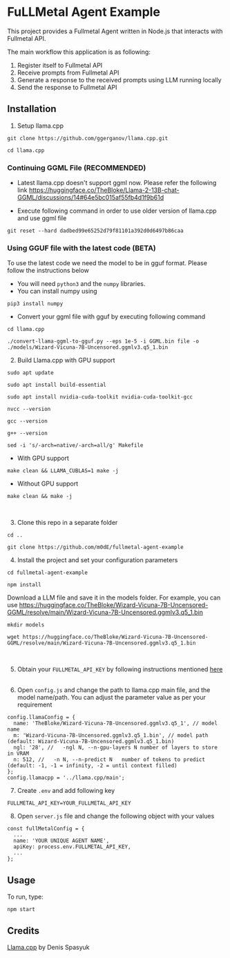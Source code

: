 # FuLLMetal Agent Example

This project provides a Fullmetal Agent written in Node.js that interacts with Fullmetal API.

The main workflow this application is as following:
1. Register itself to Fullmetal API
2. Receive prompts from Fullmetal API
3. Generate a response to the received prompts using LLM running locally
4. Send the response to Fullmetal API

## Installation

1. Setup llama.cpp
```
git clone https://github.com/ggerganov/llama.cpp.git

cd llama.cpp
```

### Continuing GGML File (RECOMMENDED)
- Latest llama.cpp doesn't support ggml now. Please refer the following link
https://huggingface.co/TheBloke/Llama-2-13B-chat-GGML/discussions/14#64e5bc015af55fb4d1f9b61d

- Execute following command in order to use older version of llama.cpp and use ggml file
```
git reset --hard dadbed99e65252d79f81101a392d0d6497b86caa
```

### Using GGUF file with the latest code (BETA)
To  use the latest code we need the model to be in gguf format. Please follow the instructions below 

- You will need ```python3``` and the ```numpy``` libraries. 
- You can install numpy using 
```
pip3 install numpy    
```
- Convert your ggml file with gguf by executing following command
```
cd llama.cpp    

./convert-llama-ggml-to-gguf.py --eps 1e-5 -i GGML.bin file -o ./models/Wizard-Vicuna-7B-Uncensored.ggmlv3.q5_1.bin   
```

2. Build Llama.cpp with GPU support

```
sudo apt update

sudo apt install build-essential

sudo apt install nvidia-cuda-toolkit nvidia-cuda-toolkit-gcc

nvcc --version

gcc --version

g++ --version

sed -i 's/-arch=native/-arch=all/g' Makefile

```

- With GPU support
```
make clean && LLAMA_CUBLAS=1 make -j
```

- Without GPU support
```
make clean && make -j
```

<br />

3. Clone this repo in a separate folder
```
cd ..

git clone https://github.com/m0dE/fullmetal-agent-example
```

4. Install the project and set your configuration parameters

```
cd fullmetal-agent-example

npm install
```

Download a LLM file and save it in the models folder. 
For example, you can use https://huggingface.co/TheBloke/Wizard-Vicuna-7B-Uncensored-GGML/resolve/main/Wizard-Vicuna-7B-Uncensored.ggmlv3.q5_1.bin

```
mkdir models

wget https://huggingface.co/TheBloke/Wizard-Vicuna-7B-Uncensored-GGML/resolve/main/Wizard-Vicuna-7B-Uncensored.ggmlv3.q5_1.bin
```
<br />

5. Obtain your ```FULLMETAL_API_KEY``` by following instructions mentioned [here](https://fullmetal.gitbook.io/docs/how-to-obtain-api-key)
<br /><br />

6. Open ```config.js``` and change the path to llama.cpp main file, and the model name/path. You can adjust the parameter value as per your requirement

```
config.llamaConfig = {
  name: 'TheBloke/Wizard-Vicuna-7B-Uncensored.ggmlv3.q5_1', // model name
  m: 'Wizard-Vicuna-7B-Uncensored.ggmlv3.q5_1.bin', // model path (default: Wizard-Vicuna-7B-Uncensored.ggmlv3.q5_1.bin)
  ngl: '28', //   -ngl N, --n-gpu-layers N number of layers to store in VRAM
  n: 512, //   -n N, --n-predict N   number of tokens to predict (default: -1, -1 = infinity, -2 = until context filled)
};
config.llamacpp = '../llama.cpp/main';
```

7. Create ```.env``` and add following key
```
FULLMETAL_API_KEY=YOUR_FULLMETAL_API_KEY
```

8. Open ```server.js``` file and change the following object with your values
```
const fullMetalConfig = {
  ...
  name: 'YOUR UNIQUE AGENT NAME',
  apiKey: process.env.FULLMETAL_API_KEY,
  ...
};
```




## Usage
To run, type:

```
npm start
```


## Credits
[Llama.cpp](https://github.com/ggerganov/llama.cpp.git) by Denis Spasyuk



